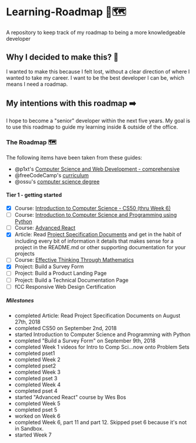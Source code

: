 # Learning-Roadmap 📖🗺
A repository to keep track of my roadmap to being a more knowledgeable developer

## Why I decided to make this? 🤔
I wanted to make this because I felt lost, without a clear direction of where I wanted to take my career. I want to be the best developer I can be, which means I need a roadmap.

## My intentions with this roadmap ➡️
I hope to become a "senior" developer within the next five years. My goal is to use this roadmap to guide my learning inside & outside of the office.

### The Roadmap 🗺 
The following items have been taken from these guides:
- @p1xt's [Computer Science and Web Development - comprehensive](https://github.com/P1xt/p1xt-guides/blob/master/cs-wd.md)
- @freeCodeCamp's [curriculum](https://learn.freecodecamp.org/)
- @ossu's [computer science degree](https://github.com/ossu/computer-science)

#### Tier 1 - getting started

* [X] Course: [Introduction to Computer Science - CS50 (thru Week 6)](https://www.edx.org/course/introduction-computer-science-harvardx-cs50x#!)
* [ ] Course: [Introduction to Computer Science and Programming using Python](https://www.edx.org/course/introduction-computer-science-mitx-6-00-1x-10)
* [ ] Course: [Advanced React](https://advancedreact.com/)
* [X] Article: Read [Project Specification Documents](http://www.pixelearth.net/pages/project-specification) and get in the habit of including every bit of information it details that makes sense for a project in the README.md or other supporting documentation for your projects
* [ ] Course: [Effective Thinking Through Mathematics](https://www.edx.org/course/effective-thinking-through-mathematics-utaustinx-ut-9-01x)
* [X] Project: Build a Survey Form
* [ ] Project: Build a Product Landing Page
* [ ] Project: Build a Technical Documentation Page
* [ ] fCC Responsive Web Design Certification 

##### Milestones 
- completed Article: Read Project Specification Documents on August 27th, 2018
- completed CS50 on September 2nd, 2018
- started Introduction to Computer Science and Programming with Python
- completed "Build a Survey Form" on September 9th, 2018
- completed Week 1 videos for Intro to Comp Sci...now onto Problem Sets
- completed pset1
- completed Week 2
- completed pset2
- completed Week 3
- completed pset 3
- completed Week 4
- completed pset 4
- started "Advanced React" course by Wes Bos
- completed Week 5
- completed pset 5
- worked on Week 6
- completed Week 6, part 11 and part 12. Skipped pset 6 because it's not in Sandbox.
- started Week 7


<!-- #### Tier 2 - develop more expertise

* [ ] Course: [How to Code: Simple Data](https://www.edx.org/course/how-code-simple-data-ubcx-htc1x)
* [ ] Course: [How to Code: Complex Data](https://www.edx.org/course/how-code-complex-data-ubcx-htc2x)
* [ ] Course: [Software Construction: Data Abstraction](https://www.edx.org/course/software-construction-data-abstraction-ubcx-softconst1x)
* [ ] Course: [Software Construction: Object-Oriented Design](https://www.edx.org/course/software-construction-object-oriented-ubcx-softconst2x)
* [ ] Course: [Software Engineering: Introduction](https://www.edx.org/course/software-engineering-introduction-ubcx-softeng1x)
* [ ] Course: [Software Development Capstone Project](https://www.edx.org/course/software-development-capstone-project-ubcx-softengprjx)
* [ ] Book: [DOM Enlightenment](http://domenlightenment.com/)
* [ ] Project: Complete all Classic Puzzles - Easy on [CodinGame](https://www.codingame.com/) in JavaScript
* [ ] Course - [Programming for the Web with JavaScript](https://www.edx.org/course/programming-web-javascript-pennx-sd4x) on edX or [M101JS: MongoDB for Node.js Developers](https://university.mongodb.com/courses/M101JS/about) on MongoDB University (or both, your choice)
* [ ] The FCC Backend Certification - all projects, ignore the tutorials and just read the official docs if you want.
* [ ] Course: [Single Variable Calculus](https://ocw.mit.edu/courses/mathematics/18-01sc-single-variable-calculus-fall-2010/)
* [ ] Book: [JavaScript Design Patterns](https://addyosmani.com/resources/essentialjsdesignpatterns/book/)
* [ ] Project: Clone [this](https://blackrockdigital.github.io/startbootstrap-creative/) landing page
* [ ] Course: [Mathematics for Computer Science](https://ocw.mit.edu/courses/electrical-engineering-and-computer-science/6-042j-mathematics-for-computer-science-spring-2015/index.htm)
* [ ] Article: Read [Algorithms and Flowcharts](http://www.academia.edu/7857144/ALGORITHMS_AND_FLOWCHARTS) and then familiarize yourself with [Pencil](http://pencil.evolus.vn/) ... start flowcharting complex portions of your code logic as part of your documentation
* [ ] Project: Clone [this Admin template](http://rubix410.sketchpixy.com/ltr/dashboard) using React, Angular, or Vue
* [ ] Book: [Think Java - How to Think Like a Computer Scientist](http://greenteapress.com/wp/think-java/)
* [ ] Book: [Open Data Structures](http://www.aupress.ca/books/120226/ebook/99Z_Morin_2013-Open_Data_Structures.pdf)
* [ ] Course: [Algorithms, Part I](https://www.coursera.org/learn/algorithms-part1)
* [ ] Course: [Algorithms, Part II](https://www.coursera.org/learn/algorithms-part2)
* [ ] Project: Complete all challenges from the [Code Jam Qualification Round 2015](https://code.google.com/codejam/contest/6224486/dashboard)
* [ ] Project: Clone the front page of [this](https://urbanarmorgear.com/) website modifying it to highlight a different product or industry. Make special note of the secondary navigation bar at the top. Implementing that is the highlight of this project.
* [ ] Course: [UX Design for Mobile Developers](https://www.udacity.com/course/ux-design-for-mobile-developers--ud849)
* [ ] Course: [Android Development for Beginners](https://www.udacity.com/course/android-development-for-beginners--ud837)

#### Tier 3 - add more rigor

* [ ] Book: [Professor Frisby's Mostly Adequate Guide to Functional Programming](https://www.gitbook.com/book/drboolean/mostly-adequate-guide/details)
* [ ] Course: [Software Testing](https://www.udacity.com/course/software-testing--cs258)
* [ ] Course: [Software Debugging](https://www.udacity.com/course/software-debugging--cs259)
* [ ] Project: Clone the Netflix interface using React, Angular, or Vue - pulling data from [the Movie DB API](https://www.themoviedb.org/documentation/api) or an API in a backend you create yourself.
* [ ] Course: [Multivariable Calculus](https://ocw.mit.edu/courses/mathematics/18-02sc-multivariable-calculus-fall-2010/)
* [ ] Project: Complete all Classic Puzzles - Medium on [CodinGame](https://www.codingame.com/) in JavaScript
* [ ] Course: [Software Architecture & Design](https://www.udacity.com/course/software-architecture-design--ud821)
* [ ] Project: Complete all challenges from the [Code Jam Round 1A 2015](https://code.google.com/codejam/contest/4224486/dashboard)
* [ ] Book: [JavaScript Spessore](https://leanpub.com/javascript-spessore/read) - no longer available - use [Programming JavaScript Applications](http://chimera.labs.oreilly.com/books/1234000000262/index.html) instead.
* [ ] Project: Clone [this](https://blackrockdigital.github.io/startbootstrap-clean-blog/) blog template - note that there are multiple pages
* [ ] Course: [Databases](https://lagunita.stanford.edu/courses/DB/2014/SelfPaced/about)
* [ ] Course: [Agile Software Development](https://www.edx.org/course/agile-software-development-ethx-asd-1x)
* [ ] Project: Complete all ES6 Katas [here](http://es6katas.org/)
* [ ] Course: [Introduction to Cloud Infrastructure Technologies](https://www.edx.org/course/introduction-cloud-infrastructure-linuxfoundationx-lfs151-x)
* [ ] Project: Complete all challenges from the [Code Jam Round 1B 2015](https://code.google.com/codejam/contest/8224486/dashboard)
* [ ] Project: Build Facebook: yes, all the functionality. See [here](http://www.theodinproject.com/courses/ruby-on-rails/lessons/final-project) for a list of requirements you should fulfill.
* [ ] Course: [Intro to Theoretical Computer Science](https://www.udacity.com/course/intro-to-theoretical-computer-science--cs313)
* [ ] Project: Complete all challenges from the [Code Jam Round 1C 2015](https://code.google.com/codejam/contest/4244486/dashboard)
* [ ] Course: [Introduction to Probability - The Science of Uncertainty](https://www.edx.org/course/introduction-probability-science-mitx-6-041x-0)
* [ ] Project: Write the CSS Necessary to create your own 12 column based grid layout - see [here](http://960.gs/) for an example
* [ ] Course: [Linear Algebra - Foundations to Frontiers](https://www.edx.org/course/linear-algebra-foundations-frontiers-utaustinx-ut-5-04x#!)
* [ ] Project: Complete all Classic Puzzles - Hard on [CodinGame](https://www.codingame.com/) in JavaScript
* [ ] Course: [Cryptography I](https://www.coursera.org/course/crypto)
* [ ] Project: Complete all challenges from the [Code Jam Round 2 2015](https://code.google.com/codejam/contest/8234486/dashboard)
* [ ] Course: [Cryptography II](https://www.coursera.org/course/crypto2)
* [ ] Project: Clone Twitter - yes, all the functionality

#### Tier 4 - polish the rough edges

* [ ] Course: [Computer Architecture](https://www.coursera.org/course/comparch)
* [ ] Project: Complete all challenges from the [Code Jam Round 3 2015](https://code.google.com/codejam/contest/4254486/dashboard)
* [ ] Course: [Introduction to Cyber Security](https://www.futurelearn.com/courses/introduction-to-cyber-security)
* [ ] Project: Complete all Classic Puzzles - Very Hard on [CodinGame](https://www.codingame.com/) in JavaScript
* [ ] Course: [Computer Graphics](https://www.edx.org/course/computer-graphics-uc-san-diegox-cse167x)
* [ ] Course: [Artificial Intelligence](https://www.edx.org/course/artificial-intelligence-uc-berkeleyx-cs188-1x#!)
* [ ] Project: Complete all challenges from the [Code Jam World Finals 2015](https://code.google.com/codejam/contest/5224486/dashboard)
* [ ] Course: [Machine Learning](https://www.coursera.org/learn/machine-learning)
* [ ] Project: Design, implement, test, and deploy a game that is playable on the web, using the technologies of your choice. The only criteria are that it be playable online, and that it include a substantial AI component.
* [ ] Course: [Operating Systems and System Programming](http://theopenacademy.com/content/operating-systems-and-system-programming)
* [ ] Project: Create a node module that will convert markdown to properly formatted html
* [ ] Course: [Compilers](https://lagunita.stanford.edu/courses/Engineering/Compilers/Fall2014/about)
* [ ] Course: [Robotics Fundamentals](https://www.edx.org/course/robotics-fundamentals-pennx-robo1x)
* [ ] Project: Clone [Learn Harmony](http://learnharmony.org/#/?_k=0okjs7)
* [ ] Course: [Computer Networks](https://lagunita.stanford.edu/courses/Engineering/Networking-SP/SelfPaced/about)
* [ ] Course: [Parallel Computer Architecture and Programming](http://15418.courses.cs.cmu.edu/spring2016/home)
* [ ] Project: Complete all problems from all rounds of the [Distributed Google Code Jam 2015](https://code.google.com/codejam/contests.html) - scroll down to the appropriate section
* [ ] Project: Clone Slack - the functionality should be complete to the point that one user can create a room, invite other users, and all users of that room can real-time chat. The room should be secure and inaccessible to anyone but those invited.
* [ ] Project: Create an npm module that bootstraps a fullstack application, with Node.js on the backend, and the SPA library/framework of your choice on the frontend. Include a full test suite and comprehensive build processes. Publish it to NPM.
* [ ] Project: Complete all problems from all rounds of the [Google Code Jam 2016](https://code.google.com/codejam/contests.html) - scroll down to the appropriate section
* [ ] Project: Extend your CSS grid framework to include the CSS and JavaScript required to implement 5 to 10 material design components -->
